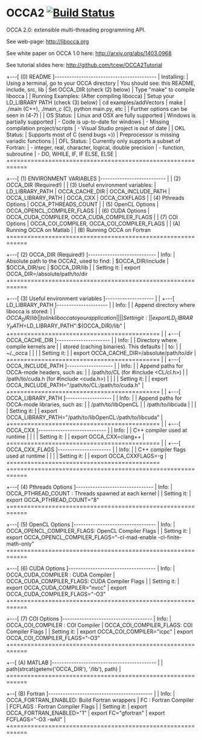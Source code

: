 OCCA2 [![Build Status](https://travis-ci.org/tcew/OCCA2.svg?branch=master)](https://travis-ci.org/tcew/OCCA2)
=====

OCCA 2.0: extensible multi-threading programming API.

See web-page: http://libocca.org

See white paper on OCCA 1.0 here: http://arxiv.org/abs/1403.0968

See tutorial slides here: http://github.com/tcew/OCCA2Tutorial

+---[ (0) README ]------------------------------------------
|   Installing:
|      Using a terminal, go to your OCCA directory
|         You should see: this README, include, src, lib
|         Set OCCA_DIR (check (2) below)
|         Type "make" to compile libocca
|
|   Running Examples:  (After compiling libocca)
|      Setup your LD_LIBRARY PATH (check (3) below)
|      cd examples/addVectors
|      make
|      ./main (C++), ./main_c (C), python main.py, etc
|
|   Further options can be seen in (4-7)
|
|   OS Status:
|      Linux and OSX are fully supported
|      Windows is partially supported
|        - Code is up-to-date for windows
|        - Missing compilation project/scripts
|        - Visual Studio project is out of date
|
|  OKL Status:
|    Supports most of C (send bugs =))
|    Preprocessor is missing variadic functions
|
|  OFL Status:
|    Currently only supports a subset of Fortran:
|       - integer, real, character, logical, double precision
|       - function, subroutine
|       - DO, WHILE, IF, IF ELSE, ELSE
|
+===========================================================


+---[ (1) ENVIRONMENT VARIABLES ]---------------------------
|
|    (2) OCCA_DIR (Required!)
|
|    (3) Useful environment variables:
|            LD_LIBRARY_PATH
|            OCCA_CACHE_DIR
|            OCCA_INCLUDE_PATH
|            OCCA_LIBRARY_PATH
|            OCCA_CXX
|            OCCA_CXXFLAGS
|
|    (4) Pthreads Options
|            OCCA_PTHREADS_COUNT
|
|    (5) OpenCL Options
|            OCCA_OPENCL_COMPILER_FLAGS
|
|    (6) CUDA Options
|            OCCA_CUDA_COMPILER, OCCA_CUDA_COMPILER_FLAGS
|
|    (7) COI Options
|            OCCA_COI_COMPILER, OCCA_COI_COMPILER_FLAGS
|
|    (A) Running OCCA on Matlab
|
|    (B) Running OCCA on Fortran
+===========================================================



+---[ (2) OCCA_DIR (Required!) ]----------------------------
|  Info:
|    Absolute path to the OCCA2, used to find:
|      $OCCA_DIR/include
|      $OCCA_DIR/src
|      $OCCA_DIR/lib
|
|  Setting it:
|    export OCCA_DIR=/absolute/path/to/dir
+===========================================================


+---[ (3) Useful environment variables ]--------------------
|
|     +---[ LD_LIBRARY_PATH ]---------------------
|     |  Info:
|     |    Append directory where libocca is stored:
|     |      $OCCA_DIR/lib
|     |    to link libocca to your application
|     |
|     |  Setting it:
|     |    export LD_LIBRARY_PATH=$LD_LIBRARY_PATH":${OCCA_DIR}/lib"
|     +===========================================
|
|     +---[ OCCA_CACHE_DIR ]----------------------
|     |  Info:
|     |    Directory where compile kernels are
|     |      stored (caching binaries). This defaults
|     |      to:
|     |    ~/._occa
|     |
|     |  Setting it:
|     |    export OCCA_CACHE_DIR=/absolute/path/to/dir
|     +===========================================
|
|     +---[ OCCA_INCLUDE_PATH ]-------------------
|     |  Info:
|     |    Append paths for OCCA-mode headers, such as:
|     |      /path/to/CL     (for #include <CL/cl.h>)
|     |      /path/to/cuda.h (for #include <cuda.h>)
|     |
|     |  Setting it:
|     |    export OCCA_INCLUDE_PATH="/path/to/CL:/path/to/cuda.h"
|     +===========================================
|
|     +---[ OCCA_LIBRARY_PATH ]-------------------
|     |  Info:
|     |    Append paths for OCCA-mode libraries, such as:
|     |      /path/to/libOpenCL
|     |      /path/to/libcuda
|     |
|     |  Setting it:
|     |    export OCCA_LIBRARY_PATH="/path/to/libOpenCL:/path/to/libcuda"
|     +===========================================
|
|     +---[ OCCA_CXX ]----------------------------
|     |  Info:
|     |    C++ compiler used at runtime
|     |
|     |  Setting it:
|     |    export OCCA_CXX=clang++
|     +===========================================
|
|     +---[ OCCA_CXX_FLAGS ]----------------------
|     |  Info:
|     |    C++ compiler flags used at runtime
|     |
|     |  Setting it:
|     |    export OCCA_CXXFLAGS=-g
|     +===========================================
+===========================================================


+---[ (4) Pthreads Options ]--------------------------------
|  Info:
|    OCCA_PTHREAD_COUNT : Threads spawned at each kernel
|
|  Setting it:
|    export OCCA_PTHREAD_COUNT="8"
+===========================================================


+---[ (5) OpenCL Options ]----------------------------------
|  Info:
|    OCCA_OPENCL_COMPILER_FLAGS: OpenCL Compiler Flags
|
|  Setting it:
|    export OCCA_OPENCL_COMPILER_FLAGS="-cl-mad-enable -cl-finite-math-only"
+===========================================================


+---[ (6) CUDA Options ]------------------------------------
|  Info:
|    OCCA_CUDA_COMPILER      : CUDA Compiler
|    OCCA_CUDA_COMPILER_FLAGS: CUDA Compiler Flags
|
|  Setting it:
|    export OCCA_CUDA_COMPILER="nvcc"
|    export OCCA_CUDA_COMPILER_FLAGS="-O3"
+===========================================================


+---[ (7) COI Options ]-------------------------------------
|  Info:
|    OCCA_COI_COMPILER      : COI Compiler
|    OCCA_COI_COMPILER_FLAGS: COI Compiler Flags
|
|  Setting it:
|    export OCCA_COI_COMPILER="icpc"
|    export OCCA_COI_COMPILER_FLAGS="-O3"
+===========================================================


+--[ (A) MATLAB ]-------------------------------------------
|
|  path(strcat(getenv('OCCA_DIR'), '/lib'), path)
|
+===========================================================


+--[ (B) Fortran ]-------------------------------------------
|
|  Info:
|    OCCA_FORTRAN_ENABLED: Build Fortran wrappers
|    FC                  : Fortran Compiler
|    FCFLAGS             : Fortran Compiler Flags
|
|  Setting it:
|    export OCCA_FORTRAN_ENABLED="1"
|    export FC="gfortran"
|    export FCFLAGS="-O3 -wAll"
|
+===========================================================
